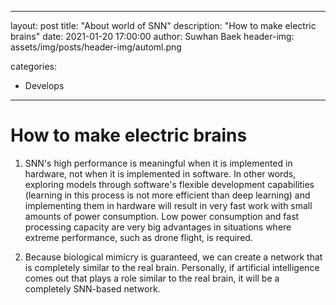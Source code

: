 
---
layout:     post
title:      "About world of SNN"
description: "How to make electric brains"
date:       2021-01-20 17:00:00
author:     Suwhan Baek
header-img: assets/img/posts/header-img/automl.png

categories:
  - Develops
---

# How to make electric brains

1. SNN's high performance is meaningful when it is implemented in hardware, not when it is implemented in software. In other words, exploring models through software's flexible development capabilities (learning in this process is not more efficient than deep learning) and implementing them in hardware will result in very fast work with small amounts of power consumption. Low power consumption and fast processing capacity are very big advantages in situations where extreme performance, such as drone flight, is required.

2. Because biological mimicry is guaranteed, we can create a network that is completely similar to the real brain. Personally, if artificial intelligence comes out that plays a role similar to the real brain, it will be a completely SNN-based network.


